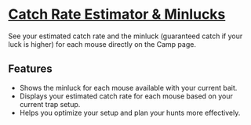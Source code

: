 # [Catch Rate Estimator & Minlucks](https://www.mousehuntgame.com/preferences.php?tab=mousehunt-improved-settings#mousehunt-improved-settings-feature-catch-rate-estimate)

See your estimated catch rate and the minluck (guaranteed catch if your luck is higher) for each mouse directly on the Camp page.

## Features

- Shows the minluck for each mouse available with your current bait.
- Displays your estimated catch rate for each mouse based on your current trap setup.
- Helps you optimize your setup and plan your hunts more effectively.
